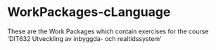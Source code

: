 # WorkPackages-cLanguage
These are the Work Packages which contain exercises for the course 'DIT632 Utveckling av inbyggda- och realtidssystem'


